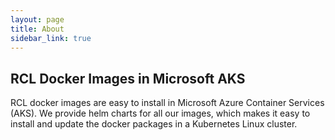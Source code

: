 ```yaml
---
layout: page
title: About
sidebar_link: true
---
```


## RCL Docker Images in Microsoft AKS

RCL docker images are easy to install in Microsoft Azure Container Services (AKS). We provide helm charts for all our images, which makes it easy to install and update the docker packages in a Kubernetes Linux cluster.